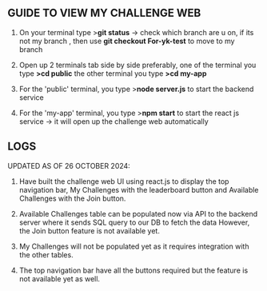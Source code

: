 GUIDE TO VIEW MY CHALLENGE WEB 
-
1) On your terminal type >**git status** -> check which branch are u on, if its not my branch , then use **git checkout For-yk-test** to move to my branch
3) Open up 2 terminals tab side by side preferably, 
one of the terminal you type **>cd public** 
the other terminal you type **>cd my-app**

4) For the 'public' terminal, you type >**node server.js** to start the backend service
5) For the 'my-app' terminal, you type >**npm start** to start the react js service -> it will open up the challenge web automatically


LOGS 
-
UPDATED AS OF 26 OCTOBER 2024:
1) Have built the challenge web UI using react.js to display the top navigation bar, 
My Challenges with the leaderboard button and Available Challenges with the Join button.

2) Available Challenges table can be populated now via API to the backend server where it sends SQL query to our DB to fetch the data
   However, the Join button feature is not available yet.

3) My Challenges will not be populated yet as it requires integration with the other tables.

4) The top navigation bar have all the buttons required but the feature is not available yet as well.
